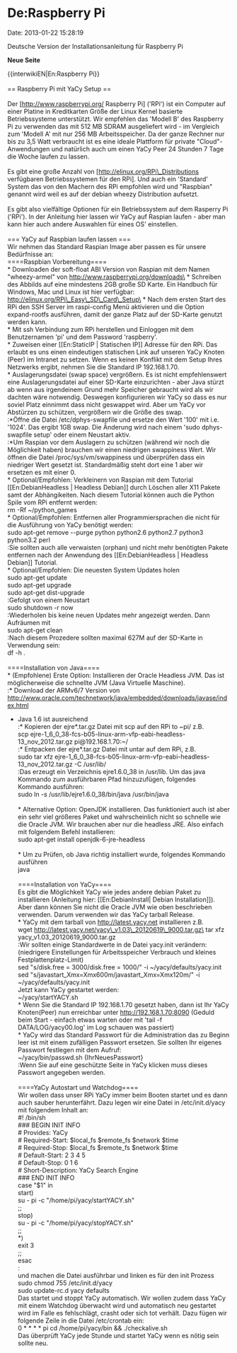 De:Raspberry Pi
===============

Date: 2013-01-22 15:28:19

Deutsche Version der Installationsanleitung für Raspberry Pi

**Neue Seite**

<div>

{{interwikiEN\|En:Raspberry Pi}}\
\
== Raspberry Pi mit YaCy Setup ==\
\
Der \[http://www.raspberrypi.org/ Raspberry Pi\] (\'RPi\') ist ein
Computer auf einer Platine in Kreditkarten Größe der Linux Kernel
basierte Betriebssysteme unterstützt. Wir empfehlen das \'Modell B\' des
Raspberry Pi zu verwenden das mit 512 MB SDRAM ausgeliefert wird - im
Vergleich zum \'Modell A\' mit nur 256 MB Arbeitsspeicher. Da der ganze
Rechner nur bis zu 3,5 Watt verbraucht ist es eine ideale Plattform für
private \"Cloud\"-Anwendungen und natürlich auch um einen YaCy Peer 24
Stunden 7 Tage die Woche laufen zu lassen.\
\
Es gibt eine große Anzahl von \[http://elinux.org/RPi\_Distributions
verfügbaren Betriebssystemen für den RPi\]. Und auch ein \'Standard\'
System das von den Machern des RPi empfohlen wird und \"Raspbian\"
genannt wird weil es auf der debian wheezy Distribution aufsetzt.\
\
Es gibt also vielfältige Optionen für ein Betriebssystem auf dem
Rasperry Pi (\'RPi\'). In der Anleitung hier lassen wir YaCy auf Raspian
laufen - aber man kann hier auch andere Auswahlen für eines OS\'
einstellen.\
\
=== YaCy auf Raspbian laufen lassen ===\
Wir nehmen das Standard Raspian Image aber passen es für unsere
Bedürfnisse an:\
====Raspbian Vorbereitung====\
\* Downloaden der soft-float ABI Version von Raspian mit dem Namen
\"wheezy-armel\" von http://www.raspberrypi.org/downloads\
\* Schreiben des Abbilds auf eine mindestens 2GB große SD Karte. Ein
Handbuch für Windows, Mac und Linux ist hier verfügbar:
http://elinux.org/RPi\_Easy\_SD\_Card\_Setup\
\* Nach dem ersten Start des RPi den SSH Server im raspi-config Menü
aktivieren und die Option expand-rootfs ausführen, damit der ganze Platz
auf der SD-Karte genutzt werden kann.\
\* Mit ssh Verbindung zum RPi herstellen und Einloggen mit dem
Benutzernamen \'pi\' und dem Password \'raspberry\'.\
\* Zuweisen einer \[\[En:StaticIP \| Statischen IP\]\] Adresse für den
RPi. Das erlaubt es uns einen eindeutigen statischen Link auf unseren
YaCy Knoten (Peer) im Intranet zu setzen. Wenn es keinen Konflikt mit
dem Setup Ihres Netzwerks ergibt, nehmen Sie die Standard IP
192.168.1.70.\
\* Auslagerungsdatei (swap space) vergrößern. Es ist nicht
empfehlenswert eine Auslagerungsdatei auf einer SD-Karte einzurichten -
aber Java stürzt ab wenn aus irgendeinem Grund mehr Speicher gebraucht
wird als wir dachten wäre notwendig. Deswegen konfigurieren wir YaCy so
dass es nur soviel Platz einnimmt dass nicht geswappet wird. Aber um
YaCy vor Abstürzen zu schützen, vergrößern wir die Größe des swap.\
:\*Öffne die Datei /etc/dphys-swapfile und ersetze den Wert \'100\' mit
i.e. \'1024\'. Das ergibt 1GB swap. Die Änderung wird nach einem \'sudo
dphys-swapfile setup\' oder einem Neustart aktiv.\
:\*Um Raspian vor dem Auslagern zu schützen (während wir noch die
Möglichkeit haben) brauchen wir einen niedrigen swappiness Wert. Wir
öffnen die Datei /proc/sys/vm/swappiness und überprüfen dass ein
niedriger Wert gesetzt ist. Standardmäßig steht dort eine 1 aber wir
ersetzen es mit einer 0.\
\* Optional/Empfohlen: Verkleinern von Raspian mit dem Tutorial
\[\[En:DebianHeadless \| Headless Debian\]\] durch Löschen aller X11
Pakete samt der Abhängikeiten. Nach diesem Tutorial können auch die
Python Spile vom RPi entfernt werden:\
rm -Rf \~/python\_games\
\* Optional/Empfohlen: Entfernen aller Programmiersprachen die nicht für
die Ausführung von YaCy benötigt werden:\
sudo apt-get remove \--purge python python2.6 python2.7 python3
python3.2 perl\
:Sie sollten auch alle verwaisten (orphan) und nicht mehr benötigten
Pakete entfernen nach der Anwendung des \[\[En:DebianHeadless \|
Headless Debian\]\] Tutorial.\
\* Optional/Empfohlen: Die neuesten System Updates holen\
sudo apt-get update\
sudo apt-get upgrade\
sudo apt-get dist-upgrade\
:Gefolgt von einem Neustart\
sudo shutdown -r now\
:Wiederholen bis keine neuen Updates mehr angezeigt werden. Dann
Aufräumen mit\
sudo apt-get clean\
:Nach diesem Prozedere sollten maximal 627M auf der SD-Karte in
Verwendung sein:\
df -h .\
\
====Installation von Java====\
\* (Empfohlene) Erste Option: Installieren der Oracle Headless JVM. Das
ist möglicherweise die schnellte JVM (Java Virtuelle Maschine).\
:\* Download der ARMv6/7 Version von
http://www.oracle.com/technetwork/java/embedded/downloads/javase/index.html
- Java 1.6 ist ausreichend\
:\* Kopieren der ejre\*.tar.gz Datei mit scp auf den RPi to \~pi/ z.B.\
scp
ejre-1\_6\_0\_38-fcs-b05-linux-arm-vfp-eabi-headless-13\_nov\_2012.tar.gz
pi\@192.168.1.70:\~/\
:\* Entpacken der ejre\*.tar.gz Datei mit untar auf dem RPi, z.B.\
sudo tar xfz
ejre-1\_6\_0\_38-fcs-b05-linux-arm-vfp-eabi-headless-13\_nov\_2012.tar.gz
-C /usr/lib/\
:Das erzeugt ein Verzeichnis ejre1.6.0\_38 in /usr/lib. Um das java
Kommando zum ausführbaren Pfad hinzuzufügen, folgendes Kommando
ausführen:\
sudo ln -s /usr/lib/ejre1.6.0\_38/bin/java /usr/bin/java\
\
\* Alternative Option: OpenJDK installieren. Das funktioniert auch ist
aber ein sehr viel größeres Paket und wahrscheinlich nicht so schnelle
wie die Oracle JVM. Wir brauchen aber nur die headless JRE. Also einfach
mit folgendem Befehl installieren:\
sudo apt-get install openjdk-6-jre-headless\
\
\* Um zu Prüfen, ob Java richtig installiert wurde, folgendes Kommando
ausführen\
java\
\
====Installation von YaCy====\
Es gibt die Möglichkeit YaCy wie jedes andere debian Paket zu
installieren (Anleitung hier: \[\[En:DebianInstall\| Debian
Installation\]\]). Aber dann können Sie nicht die Oracle JVM wie oben
beschrieben verwenden. Darum verwenden wir das YaCy tarball Release.\
\* YaCy mit dem tarball von http://latest.yacy.net installieren z.B.\
wget http://latest.yacy.net/yacy\_v1.03\_20120619\_9000.tar.gz\
tar xfz yacy\_v1.03\_20120619\_9000.tar.gz\
:Wir sollten einige Standardwerte in de Datei yacy.init verändern:
(niedrigere Einstellungen für Arbeitsspeicher Verbrauch und kleines
Festplattenplatz-Limit)\
sed \"s/disk.free = 3000/disk.free = 1000/\" -i
\~/yacy/defaults/yacy.init\
sed \"s/javastart\_Xmx=Xmx600m/javastart\_Xmx=Xmx120m/\" -i
\~/yacy/defaults/yacy.init\
Jetzt kann YaCy gestartet werden:\
\~/yacy/startYACY.sh\
\* Wenn Sie die Standard IP 192.168.1.70 gesetzt haben, dann ist Ihr
YaCy Knoten(Peer) nun erreichbar unter http://192.168.1.70:8090 (Geduld
beim Start - einfach etwas warten oder mit \'tail -f
DATA/LOG/yacy00.log\' im Log schauen was passiert)\
\* YaCy wird das Standard Passwort für die Administration das zu Beginn
leer ist mit einem zufälligen Passwort ersetzen. Sie sollten Ihr eigenes
Passwort festlegen mit dem Aufruf:\
\~/yacy/bin/passwd.sh {IhrNeuesPasswort}\
:Wenn Sie auf eine geschützte Seite in YaCy klicken muss dieses Passwort
angegeben werden.\
\
====YaCy Autostart und Watchdog====\
Wir wollen dass unser RPi YaCy immer beim Booten startet und es dann
auch sauber herunterfährt. Dazu legen wir eine Datei in /etc/init.d/yacy
mit folgendem Inhalt an:\
\#! /bin/sh\
\#\#\# BEGIN INIT INFO\
\# Provides: YaCy\
\# Required-Start: \$local\_fs \$remote\_fs \$network \$time\
\# Required-Stop: \$local\_fs \$remote\_fs \$network \$time\
\# Default-Start: 2 3 4 5\
\# Default-Stop: 0 1 6\
\# Short-Description: YaCy Search Engine\
\#\#\# END INIT INFO\
case \"\$1\" in\
start)\
su - pi -c \"/home/pi/yacy/startYACY.sh\"\
;;\
stop)\
su - pi -c \"/home/pi/yacy/stopYACY.sh\"\
;;\
\*)\
exit 3\
;;\
esac\
:\
und machen die Datei ausführbar und linken es für den init Prozess\
sudo chmod 755 /etc/init.d/yacy\
sudo update-rc.d yacy defaults\
Das startet und stoppt YaCy automatisch. Wir wollen zudem dass YaCy mit
einem Watchdog überwacht wird und automatisch neu gestartet wird im
Falle es fehlschlägt, crasht oder sich tot verhält. Dazu fügen wir
folgende Zeile in die Datei /etc/crontab ein:\
0 \* \* \* \* pi cd /home/pi/yacy/bin && ./checkalive.sh\
Das überprüft YaCy jede Stunde und startet YaCy wenn es nötig sein
sollte neu.

</div>
